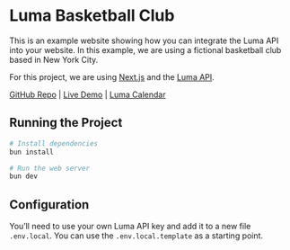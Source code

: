 # Luma Basketball Club

This is an example website showing how you can integrate the Luma API into your website. In this example, we are using a fictional basketball club based in New York City.

For this project, we are using [Next.js](https://nextjs.org/docs) and the [Luma API](https://docs.luma.com).

[GitHub Repo](https://github.com/luma-team/basketball-club-example) | [Live Demo](https://basketball-club-example.luma-dev.com) | [Luma Calendar](https://luma.com/nycbball)

## Running the Project

```sh
# Install dependencies
bun install

# Run the web server
bun dev
```

## Configuration

You’ll need to use your own Luma API key and add it to a new file `.env.local`. You can use the `.env.local.template` as a starting point.
